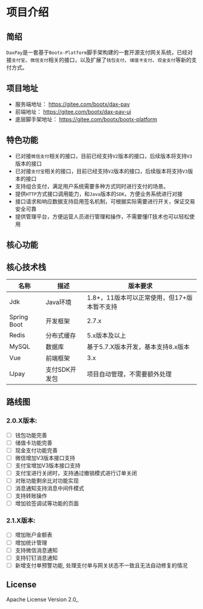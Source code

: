# 项目介绍

## 简绍

`DaxPay`是一套基于`Bootx-Platform`脚手架构建的一套开源支付网关系统，已经对接`支付宝`、`微信支付`相关的接口，以及扩展了`钱包支付`、`储值卡支付`、`现金支付`等新的支付方式。


## 项目地址

- 服务端地址： https://gitee.com/bootx/dax-pay
- 前端地址： https://gitee.com/bootx/dax-pay-ui
- 底层脚手架地址： https://gitee.com/bootx/bootx-platform

## 特色功能

- 已对接`微信支付`相关的接口，目前已经支持`V2`版本的接口，后续版本将支持`V3`版本的接口
- 已对接`支付宝`相关的接口，目前已经支持`V2`版本的接口，后续版本将支持`V3`版本的接口
- 支持组合支付，满足用户系统需要多种方式同时进行支付的场景。
- 提供`HTTP`方式接口调用能力，和`Java`版本的`SDK`，方便业务系统进行对接
- 接口请求和响应数据支持启用签名机制，可根据实际需要进行开关，保证交易安全可靠
- 提供管理平台，方便运营人员进行管理和操作，不需要懂IT技术也可以轻松使用

## 核心功能
<script setup>
 const data1 = [
        {
            title: "功能列表",
            children: [
               {
                   title: "后台管理",
                   children: [
                       {
                           title: "支付配置",
                            children: [
                               {title: "平台配置"},
                               {title: "支付通道"},
                               {title: "支付接口"},
                               {title: "支付接口"},
                               {title: "通道配置"},
                           ]
                       },
                       {
                           title: "订单管理",
                           hide: true,
                           children: [
                               {title: "支付订单"},
                               {title: "退款订单"},
                               {title: "对账订单"},
                           ]
                       },
                       {
                           title: "数据记录",
                           children: [
                               {title: "回调记录"},
                               {title: "同步记录"},
                               {title: "修复记录"},
                               {title: "关闭记录"},
                           ],
                       },
                   ]
               },
               {
                   title: "支付网关",
                   children: [
                       {
                           title: "支付通道",
                           hide: true,
                           children: [
                               {title: "支付宝"},
                               {title: "微信支付"},
                               {title: "云闪付"},
                               {title: "钱包支付"},
                               {title: "现金支付"},
                               {title: "储值卡支付"},
                           ]
                       },
                       {
                           title: "支付方式",
                           hide: true,
                           children: [
                               {title: "常规支付"},
                               {title: "Wap支付"},
                               {title: "Web支付"},
                               {title: "App支付"},
                               {title: "扫码支付"},
                               {title: "付款码"},
                               {title: "公众号/小程序支付"},
                           ]
                       },
                       {
                           title: "接口对接",
                           children: [
                               {
                                   title: "支付接口",
                                   children: [
                                       {title: "支付接口"},
                                       {title: "退款接口"},
                                       {title: "支付关闭接口"},
                                       {title: "同步接口"},
                                   ]
                               },
                               {
                                   title: "查询接口",
                                   children: [
                                       {title: "支付订单查询"},
                                       {title: "退款订单查询"},
                                   ]
                               },
                           ]
                       }
                   ]
               },
            ]
        }
      ]
</script>

<MindMap :data="data1" auto/>

## 核心技术栈

| 名称        | 描述          | 版本要求                                    |
| ----------- | ------------- | ------------------------------------------- |
| Jdk         | Java环境      | 1.8+，11版本可以正常使用，但17+版本暂不支持 |
| Spring Boot | 开发框架      | 2.7.x                                       |
| Redis       | 分布式缓存    | 5.x版本及以上                               |
| MySQL       | 数据库        | 基于5.7.X版本开发，基本支持8.x版本          |
| Vue         | 前端框架      | 3.x                                         |
| IJpay       | 支付SDK开发包 | 项目自动管理，不需要额外处理                |

## 路线图

### 2.0.X版本:

- [ ] 钱包功能完善
- [ ] 储值卡功能完善
- [ ] 现金支付功能完善
- [ ] 微信增加V3版本接口支持
- [ ] 支付宝增加V3版本接口支持
- [ ] 支付宝进行关闭时，支持通过撤销模式进行订单关闭
- [ ] 对账功能剩余比对功能实现
- [ ] 消息通知支持消息中间件模式
- [ ] 支持转账操作
- [ ] 增加验签调试等功能的页面

### 2.1.X版本:

- [ ] 增加账户金额表
- [ ] 增加统计管理
- [ ] 支持微信消息通知
- [ ] 支持钉钉消息通知
- [ ] 新增支付单预警功能, 处理支付单与网关状态不一致且无法自动修复的情况

## License

Apache License Version 2.0_

